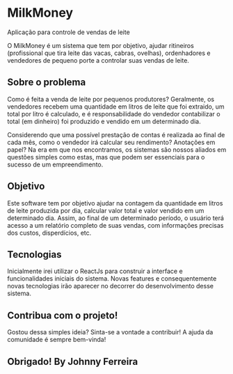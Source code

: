 # MilkMoney
Aplicação para controle de vendas de leite

O MilkMoney é um sistema que tem por objetivo, ajudar ritineiros (profissional que tira leite das vacas, cabras, ovelhas), ordenhadores e vendedores de pequeno porte a controlar suas vendas de leite. 

## Sobre o problema
Como é feita a venda de leite por pequenos produtores? Geralmente, os vendedores recebem uma quantidade em litros de leite que foi extraido, um total por litro é calculado, e é responsabilidade do vendedor contabilizar o total (em dinheiro) foi produzido e vendido em um determinado dia. 

Considerendo que uma possível prestação de contas é realizada ao final de cada mês, como o vendedor irá calcular seu rendimento? Anotações em papel? Na era em que nos encontramos, os sistemas são nossos aliados em questões simples como estas, mas que podem ser essenciais para o sucesso de um empreendimento.

## Objetivo
Este software tem por objetivo ajudar na contagem da quantidade em litros de leite produzida por dia, calcular valor total e valor vendido em um determinado dia. Assim, ao final de um determinado período, o usuário terá acesso a um relatório completo de suas vendas, com informações precisas dos custos, disperdícios, etc.

## Tecnologias
Inicialmente irei utilizar o ReactJs para construir a interface e funcionalidades iniciais do sistema. Novas features e consequentemente novas tecnologias irão aparecer no decorrer do desenvolvimento desse sistema. 

## Contribua com o projeto!
Gostou dessa simples ideia? Sinta-se a vontade a contribuir! A ajuda da comunidade é sempre bem-vinda!

## Obrigado! By Johnny Ferreira
